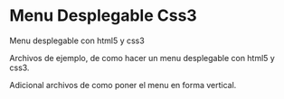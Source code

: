 Menu Desplegable Css3
=====================

Menu desplegable con html5 y css3

Archivos de ejemplo, de como hacer un menu desplegable con html5 y css3. 

Adicional archivos de como poner el menu en forma vertical.
